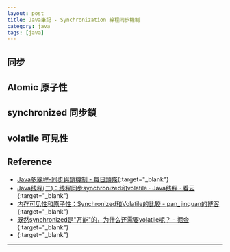 ```yaml
---
layout: post
title: Java筆記 - Synchronization 線程同步機制
category: java
tags: [java]
---
```


## 同步



## Atomic 原子性



## synchronized 同步鎖



## volatile 可見性



## Reference

- [Java多線程-同步與鎖機制 - 每日頭條](https://kknews.cc/code/4k64rvx.html){:target="_blank"}
- [Java线程(二)：线程同步synchronized和volatile · Java线程 · 看云](https://www.kancloud.cn/digest/java-thread/107457){:target="_blank"}
- [内存可见性和原子性：Synchronized和Volatile的比较 - pan_jinquan的博客](https://blog.csdn.net/guyuealian/article/details/52525724){:target="_blank"}
- [既然synchronized是"万能"的，为什么还需要volatile呢？ - 掘金](https://juejin.im/post/5d5c9fbce51d4561cd246641){:target="_blank"}
- [](){:target="_blank"}

---